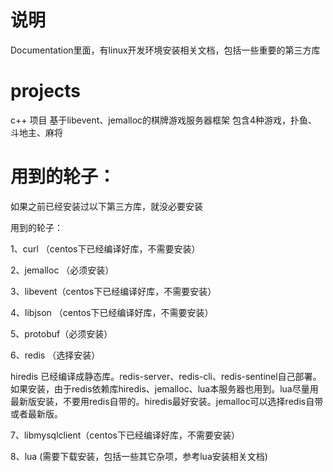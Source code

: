 # 说明
Documentation里面，有linux开发环境安装相关文档，包括一些重要的第三方库

# projects
c++ 项目
基于libevent、jemalloc的棋牌游戏服务器框架
包含4种游戏，扑鱼、斗地主、麻将

# 用到的轮子：
如果之前已经安装过以下第三方库，就没必要安装

用到的轮子：

1、curl （centos下已经编译好库，不需要安装）

2、jemalloc （必须安装）

3、libevent（centos下已经编译好库，不需要安装）

4、libjson （centos下已经编译好库，不需要安装）

5、protobuf（必须安装）

6、redis （选择安装）

hiredis 已经编译成静态库。redis-server、redis-cli、redis-sentinel自己部署。
如果安装，由于redis依赖库hiredis、jemalloc、lua本服务器也用到。lua尽量用最新版安装，不要用redis自带的。hiredis最好安装。jemalloc可以选择redis自带或者最新版。

7、libmysqlclient（centos下已经编译好库，不需要安装）

8、lua  (需要下载安装，包括一些其它杂项，参考lua安装相关文档)
